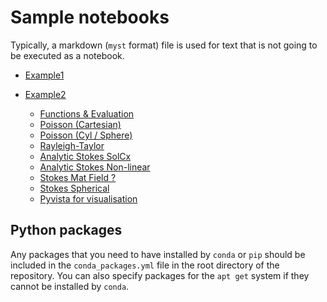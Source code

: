 # Sample notebooks

Typically, a markdown (`myst` format) file is used for text that is not going to be executed as a notebook. 

 - [Example1](Example1)
 - [Example2](Example2)


      - [ Functions & Evaluation](Ex_Evaluate)
      - [ Poisson (Cartesian) ](Ex_Poisson_Cartesian)
      - [ Poisson (Cyl / Sphere)  ](Ex_Poisson_Spherical)
      - [ Rayleigh-Taylor](Ex_Stokes_Cartesian_RT)
      - [ Analytic Stokes SolCx](Ex_Stokes_Cartesian_SolC)
      - [ Analytic Stokes Non-linear ](Ex_Stokes_Cartesian_SolNL)
      - [ Stokes Mat Field ? ](Ex_Stokes_Cartesian_matField)
      - [ Stokes Spherical ](Ex_Stokes_Spherical)
      - [ Pyvista for visualisation](NEx_Stokes_pyvista_WIP)
 
## Python packages

Any packages that you need to have installed by `conda` or `pip` should be included in the `conda_packages.yml` file in the root directory of the repository. You can also specify packages for the `apt get` system if they cannot be installed by `conda`. 

